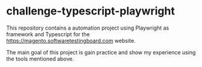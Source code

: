 # challenge-typescript-playwright

This repository contains a automation project using Playwright as framework and Typescript for the https://magento.softwaretestingboard.com website.

The main goal of this project is gain practice and show my experience using the tools mentioned above.
